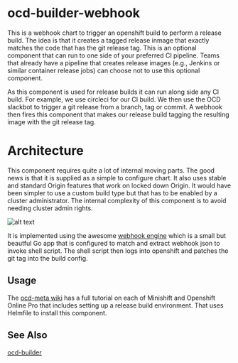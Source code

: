 # ocd-builder-webhook

This is a webhook chart to trigger an openshift build to perform a release build. The idea is that it creates a tagged release inmage that exactly matches the code that has the git release tag. This is an optional component that can run to one side of your preferred CI pipeline. Teams that already have a pipeline that creates release images (e.g., Jenkins or similar container release jobs) can choose not to use this optional component. 

As this component is used for release builds it can run along side any CI build. For example, we use circleci for our CI build. We then use the OCD slackbot to trigger a git release from a branch, tag or commit. A webhook then fires this component that makes our release build tagging the resulting image with the git release tag.

# Architecture

This component requires quite a lot of internal moving parts. The good news is that it is supplied as a simple to configure chart. It also uses stable and standard Origin features that work on locked down Origin. It would have been simpler to use a custom build type but that has to be enabled by a cluster administrator. The internal complexity of this component is to avoid needing cluster admin rights. 

![alt text][ocd-build-components]

[ocd-build-components]: https://github.com/ocd-scm/ocd-meta/blob/master/imgs/ocd-webhook.png?raw=true "OCD Builder Components"

It is implemented using the awesome [webhook engine](https://github.com/adnanh/webhook/blob/master/webhook.go) which is a small but beautful Go app that is configured to match and extract webhook json to invoke shell script. The shell script then logs into openshift and patches the git tag into the build config. 

## Usage

The [ocd-meta wiki](https://github.com/ocd-scm/ocd-meta/wiki) has a full tutorial on each of Minishift and Openshift Online Pro that includes setting up a release build environment. That uses Helmfile to install this component.

## See Also

[ocd-builder](https://github.com/ocd-scm/ocd-builder)
